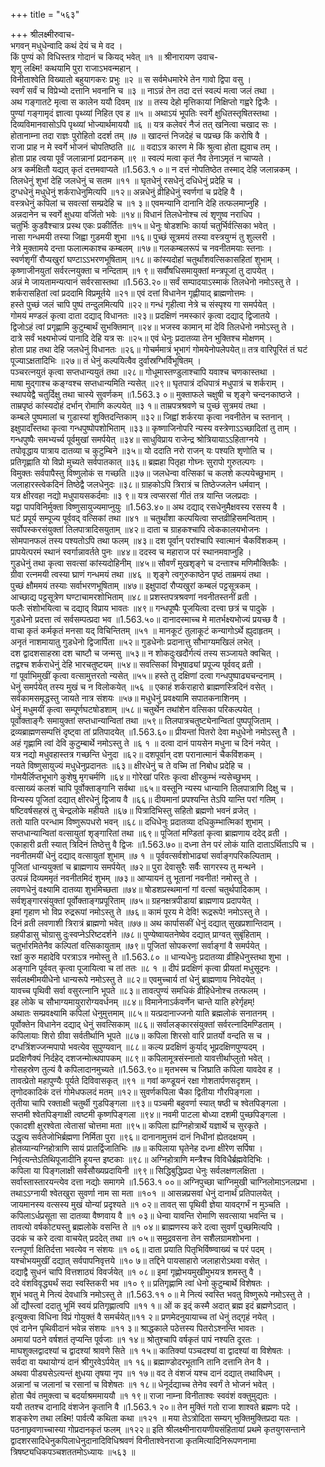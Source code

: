 +++
title = "५६३"

+++
श्रीलक्ष्मीरुवाच-  
भगवन् मधुधेन्वादि कथं देयं च मे वद ।  
किं पुण्यं को विधिस्तत्र गोदानं च कियद् भवेत् ॥१ ॥
श्रीनारायण उवाच-  
शृणु लक्ष्मि! कथयामि पुरा राजाऽभवन्महान् ।  
विनीताश्वेति विख्यातो बहुयागकरः प्रभुः ॥२ ॥
स सर्वमेधमारेभे तेन गावो द्विपा वसु ।  
स्वर्णं सर्वं च विप्रेभ्यो दत्तानि भवनानि च ॥३ ॥
नाऽन्नं तेन तदा दत्तं स्वल्पं मत्वा जलं तथा ।  
अथ गङ्गातटे मृत्वा स कालेन ययौ दिवम् ॥४ ॥
तस्य देहो मृत्तिकायां निक्षिप्तो गह्वरे द्विजैः ।  
पुण्यां गङ्गामृदं ज्ञात्वा पृथ्व्यां निहित एव ह ॥५ ॥
अथाऽयं भूपतिः स्वर्गे क्षुधितस्तृषितस्तथा ।  
दिव्यविमानवासोऽपि पृथ्व्यां भोज्यार्थमाययौ ॥६ ॥
यत्र कलेवरं नैजं तत् खनित्वा चखाद सः ।  
होतानाम्ना तदा राज्ञः पुरोहितो ददर्श तम् ॥७ ॥
खादन्तं निजदेहं च पप्रच्छ किं करोषि वै ।  
राजा प्राह न मे स्वर्गे भोजनं चोपतिष्ठति ॥८ ॥
वदाऽत्र कारण मे किं श्रुत्वा होता ह्युवाच तम् ।  
होता प्राह त्वया पूर्वं जलान्नानां प्रदानकम् ॥९ ॥
स्वल्पं मत्वा कृतं नैव तेनाऽमृतं न चाप्यते ।  
अत्र कर्मक्षितौ यद्यत् कृतं दत्तमवाप्यते ॥1.563.१ ०॥
न दत्तं नोपतिष्ठेत तस्माद् देहि जलान्नकम् ।  
तिलधेनुं शुभां देहि जलधेनुं च सतम ॥११ ॥
घृतधेनुं रसधेनुं दधिधेनुं प्रदेहि च ।  
दुग्धधेनुं मधुधेनुं शर्कराधेनुमित्यपि ॥१२॥
अन्नधेनुं व्रीहिधेनुं स्वर्णगां च प्रदेहि वै ।  
वस्त्रधेनुं कपिलां च सवत्सां सम्प्रदेहि च ॥१ ३॥
एवमन्यानि दानानि देहि तत्फलमाप्नुहि ।  
अन्नदानेन च स्वर्गे क्षुधया वर्जितो भवेः ॥१४॥
विधानं तिलधेनोश्च त्वं शृणुष्व नराधिप ।  
चतुर्भिः कुडवैश्चात्र प्रस्थ एकः प्रकीर्तितः ॥१५॥
धेनुः षोडशभिः कार्या चतुर्भिर्वत्सिका भवेत् ।  
नासा गन्धमयी तस्या जिह्वा गुडमयी शुभा ॥१६॥
पुच्छं सूत्रमयं तस्या वस्त्रयुग्मं तु शुल्लरी ।  
नेत्रे मुक्तामये दन्ता फलात्मकाश्च कम्बलम् ॥१७॥
गलकम्बलरूपं च नवनीतमयाः स्तनाः ।  
स्वर्णशृगीं रौप्यखुरां घण्टाऽऽभरणभूषिताम् ॥१८॥
कांस्यदोहां चतुर्थांशवत्सिकासहितां शुभाम् ।  
कृष्णाजीनयुतां सर्वरत्नयुक्ता च नन्दिताम् ॥१ ९॥
सर्वौषधिसमायुक्तां मन्त्रपूजां तु दापयेत् ।  
अन्नं मे जायतामन्यत्पानं सर्वरसास्तथा ॥1.563.२०॥
सर्वं सम्पादयाऽस्माकं तिलधेनो नमोऽस्तु ते ।  
शर्करासहितां त्वां प्रददामि विप्रमूर्तये ॥२१॥
एवं दत्तां विधानेन गृह्णीयाद् ब्राह्मणोत्तमः ।  
हस्ते पुच्छं जलं चापि पुष्पं तन्दुलमित्यपि ॥२२॥
गन्धं गृहीत्वा नेत्रे च संस्पृश्य गा समर्पयेत् ।  
गोमयं मण्डलं कृत्वा दाता दद्याद् विधानतः ॥२३॥
प्रदक्षिणं नमस्कारं कृत्वा दद्याद् द्विजातये ।  
द्विजोऽहं त्वां प्रगृह्णामि कुटुम्बार्थं सुभक्तिमान् ॥२४॥
भजस्व कामान् मां देवि तिलधेनो नमोऽस्तु ते ।  
दात्रे सर्वं भक्ष्यभोज्यं पानादि देहि यत्र सः ॥२५॥
एवं धेनुः प्रदातव्या तेन भुक्तिश्च मोक्षणम् ।  
होता प्राह तथा देहि जलधेनुं विधानतः ॥२६॥
गोचर्ममात्रं भूभागं गोमयेनोपलेपयेत्॥
तत्र वारिपूरितं तं घटं पूज्याऽक्षतादिभिः ॥२७॥
तं धेनुं कल्पयित्वैव दुर्वास्रग्भिर्विभूषितम् ।  
पञ्चरत्नयुतं कृत्वा सप्तधान्ययुतं तथा ॥२८॥
गोधूमास्तण्डुलाश्चापि यवाश्च चणकास्तथा ।  
माषा मुद्गाश्च कङ्ग्वश्च सप्तधान्यमिति न्यसेत् ॥२९॥
घृतपात्रं दधिपात्रं मधुपात्रं च शर्कराम् ।  
स्थापयेद्वै चतुर्दिक्षु तथा चास्ये सुवर्णकम् ॥1.563.३ ०॥
मुक्ताफले चक्षुषी च शृङ्गे चन्दनकाष्ठजे ।  
ताम्रपृष्ठं कांस्यदोहं दर्भान् रोमाणि कल्पयेत् ॥३ १॥
ताम्रपत्रश्रवणे च पुच्छं सुत्रमयं तथा ।  
कम्बले पुष्पमालां च गुडास्यां शुक्तिदन्तिकाम् ॥३२॥
जिह्वां शर्करया कृत्वा नवनीतेन च स्तनान् ।  
इक्षुपादाँस्तथा कृत्वा गन्धपुष्पोपशोभिताम् ॥३३॥
कृष्णाजिनोपरि न्यस्य वस्त्रेणाऽऽच्छादितां तु ताम् ।  
गन्धपुष्पैः समभ्यर्च्य पूर्वमुखां समर्पयेत् ॥३४॥
साधुविप्राय राजेन्द्र श्रोत्रियायाऽऽहिताग्नये ।  
तपोवृद्धाय पात्राय दातव्या च कुटुम्बिने ॥३५॥
यो ददाति नरो राजन् यः पश्यति शृणोति च ।  
प्रतिगृह्णाति यो विप्रो मुच्यते सर्वपातकात् ॥३६॥
ब्रह्महा पितृहा गोघ्नः सुरापो गुरुतल्पगः ।  
विमुक्तः सर्वपापैस्तु विष्णुलोकं स गच्छति ॥३७॥
जलधेन्वा वत्सिकां च कलशे कल्पयेच्छुभाम् ।  
जलाहारस्त्वेकदिनं तिष्ठेद्वै जलधेनुदः ॥३८॥
ग्राहकोऽपि त्रिरात्रं च तिष्ठेज्जलेन धर्मवान् ।  
यत्र क्षीरवहा नद्यो मधुपायसकर्दमाः ॥३ ९॥
यत्र त्वप्सरसां गीतं तत्र यान्ति जलप्रदाः ।  
यद्वा पापविनिर्मुक्ता विष्णुसायुज्यमाप्नुयुः ॥1.563.४०॥
अथ दद्याद् रसधेनुमैक्षवस्य रसस्य वै ।  
घटं प्रपूर्य सम्पूज्य पूर्ववद् वत्सिकां तथा ॥४१ ॥
चतुर्थांशा कल्पयित्वा सप्तव्रीहिसमन्विताम् ।  
सर्वोपस्करसंयुक्तां तिलपात्रादिसयुताम् ॥४२॥
दाता च ग्राहकश्चापि त्वेककालयभोजनः ।  
सोमपानफलं तस्य पश्यतोऽपि तथा फलम् ॥४३॥
दश पूर्वान् परांश्चापि स्वात्मानं चैकविंशकम् ।  
प्रापयेत्परमं स्थानं स्वर्गान्नावर्तते पुनः ॥४४॥
ददस्व च महाराज परं स्थानमवाप्नुहि ।  
गुडधेनुं तथा कृत्वा सवत्सां कांस्यदोहिनीम् ॥४५॥
सौवर्णं मुखशृङ्गे च दन्ताश्च मणिमौक्तिकैः ।  
ग्रीवा रत्नमयी त्वस्या घ्राणं गन्धमयं तथा ॥४६ ॥
शृङ्गे त्वगुरुकाष्ठेन पृष्ठं ताम्रमयं तथा ।  
पुच्छं क्षौममयं तस्याः सर्वाभरणभूषिताम् ॥४७॥
इक्षुपादां रौप्यखुरां कम्बलं पट्टसूत्रकम् ।  
आच्छाद्य पट्टसूत्रेण घण्टाचामरशोभिताम् ॥४८॥
प्रशस्तपत्रश्रवणां नवनीतस्तनीं व्रती ।  
फलैः संशोभयित्वा च दद्याद् विप्राय भावतः ॥४९॥
गन्धपूष्पैः पूजयित्वा दत्त्वा छत्रं च पादुके ।  
गुडधेनो प्रदत्ता त्वं सर्वसम्पत्प्रदा भव ॥1.563.५०॥
दानादस्माच्च मे मातर्भक्ष्यभोज्यं प्रयच्छ वै ।  
वाचा कृतं कर्मकृतं मनसा यद् विचिन्तितम् ॥५१ ॥
मानकूटं तुलाकूटं कन्यागोऽर्थे ह्युदाहृतम् ।  
अनृतं नाशमायातु गुडधेनो द्विजार्पिता ॥५२॥
गुडधेनोः प्रदानात्तु सौभाग्यमखिलं लभेत् ।  
दश द्वादशसाहस्रा दश चाष्टौ च जन्मसु ॥५३॥
न शोकदुःखदौर्गत्यं तस्य सञ्जायते क्वचित् ।  
तद्वश्च शर्कराधेनुं देहि भारचतुष्टयम् ॥५४॥
सवत्सिकां विभूषाढ्यां प्रपूज्य पूर्ववद् व्रती ।  
गां पूर्वाभिमुखीं कृत्वा वत्सामुत्तरतो न्यसेत् ॥५५॥
हस्ते तु दक्षिणां दत्वा गन्धपुष्पाढ्यचन्दनाम् ।  
धेनुं समर्पयेत् तस्य मुखं च न विलोकयेत् ॥५६ ॥
एकाहं शर्कराहारो ब्राह्मणस्त्रिदिनं वसेत् ।  
सर्वकामसमृद्धस्तु जायते नात्र संशयः ॥५७॥
मधुधेनुं प्रवक्ष्यामि सपातकनाशिनम् ।  
धेनुं मधुमयीं कृत्वा सम्पूर्णघटषोडशाम् ॥५८॥
चतुर्थेन तथांशेन वत्सिका परिकल्पयेत् ।  
पूर्वोक्ताङ्गैः समायुक्तां सप्तधान्यान्वितां तथा ॥५९॥
तिलपात्रचतुष्ट्येनान्वितां पुष्पपूजिताम् ।  
द्रव्यब्राह्मणसम्पत्तिं दृष्ट्वा तां प्रतिपादयेत् ॥1.563.६०॥
प्रीयन्तां पितरो देवा मधुधेनो नमोऽस्तु तैे ।  
अहं गृह्णामि त्वां देवि कुटुम्बार्थे नमोऽस्तु ते ॥६ १ ॥
दत्वा दानं पायसेन मधुना च दिनं नयेत् ।  
यत्र नद्यो मधुवहास्तत्र गच्छन्ति धेनुदा ॥६२॥
दशपूर्वान् दश परानात्मानं चैकविंशकम् ।  
नयते विष्णुसायुज्यं मधुधेनुप्रदानतः ॥६३॥
क्षीरधेनुं च ते वच्मि तां निबोध प्रदेहि च ।  
गोमयैर्लिप्तभूभागे कुशेषु मृगचर्मणि ॥६४॥
गोरेखां परितः कृत्वा क्षीरकुम्भं न्यसेच्छुभम् ।  
वत्साख्यं कलशं चापि पूर्वोक्ताङ्गानि सर्वथा ॥६५॥
वस्तूनि न्यस्य धान्यानि तिलपात्राणि दिक्षु च ।  
विन्यस्य पूजितां दद्यात् क्षीरधेनुं द्विजाय वै ॥६६॥
दीयमानां प्रपश्यन्ति तेऽपि यान्ति परां गतिम् ।  
षष्टिवर्षसहस्रं तु चेन्द्रलोके महीयते ॥६७॥
पित्रादिभिस्तु सहितो ब्रह्मणो भवनं व्रजेत् ।  
ततो याति परन्धाम विष्णुरूपधरो भवन् ॥६८॥
दधिधेनुः प्रदातव्या दधिकुम्भात्मिकां शुभाम् ।  
सप्तधान्यान्वितां वत्सायुतां शृङ्गारितां तथा ॥६९॥
पूजितां मण्डितां कृत्वा ब्राह्मणाय ददेद् व्रती ।  
एकाहारी व्रती स्यात् त्रिदिनं तिष्ठेत्तु वै द्विजः ॥1.563.७०॥
दध्ना तेन परं लोकं याति दाताऽर्थिताऽपि च ।  
नवनीतमयीं धेनुं दद्याद् वत्सायुतां शुभाम् ॥७ १ ॥
पूर्ववत्सर्वशोभाढ्यां सर्वाङ्गपरिकल्पिताम् ।  
पूजितां धान्ययुक्तां च ब्राह्मणाय समर्पयेत् ॥७२॥
पुरा देवासुरैः सर्वैः सागरस्य तु मन्थने ।  
उत्पन्नं दिव्यममृतं नवनीतमिदं शुभम् ॥७३॥
आप्यायनं तु भूतानां नवनीत! नमोस्तु ते ।  
लवणधेनुं वक्ष्यामि दातव्या शुभमिच्छता ॥७४॥
षोडशप्रस्थमानां गां वत्सां चतुर्थपादिकाम् ।  
सर्वशृङ्गारसंयुक्तां पूर्वोक्ताङ्गप्रपूरिताम् ॥७५॥
ग्रहनक्षत्रपीडायां ब्राह्मणाय प्रदापयेत् ।  
इमां गृहाण भो विप्र रुद्ररूपां नमोऽस्तु ते ॥७६॥
कामं पूरय मे देवि! रूद्ररूपे! नमोऽस्तु ते ।  
दिनं व्रती लवणाशी त्रिरात्रं ब्राह्मणो भवेत् ॥७७॥
अथ कार्पासकीं धेनुं दद्यात् सुखप्रशान्तिदाम् ।  
ग्रहपीडासु चोग्रासु दुःस्वप्नेऽरिष्टदर्शने ॥७८॥
पुण्येष्वायतनेष्वेव दद्यात् प्राग्वत् सुबृंहिताम् ।  
चतुर्भारमितेनैव कल्पितां वत्सिकायुताम् ॥७९॥
पूजितां सोपकरणां सर्वाङ्गां वै समर्पयेत् ।  
रक्षां कुरु महादेवि परत्राऽत्र नमोस्तु ते ॥1.563.८० ॥
धान्यधेनुः प्रदातव्या व्रीहिधेनुस्तथा शुभा ।  
अङ्गानि पूर्ववत् कृत्वा पूजायित्वा च तां ततः ॥८ १ ॥
दीपं प्रदक्षिणं कृत्वा प्रीयतां मधुसूदनः ।  
सर्वलक्ष्मीमयीधेनो धान्यरूपे नमोऽस्तु ते ॥८२॥
एवमुच्चार्य तां धेनुं ब्राह्मणाय निवेदयेत् ।  
यावच्च पृथिवी सर्वा वसुरत्नानि भूपते ॥८३॥
तावत्पुण्यं समधिकं व्रीहिधेनोश्च तत्फलम् ।  
इह लोके च सौभाग्यमायुरारोग्यवर्धनम् ॥८४॥
विमानेनाऽर्कवर्णेन चान्ते याति हरेर्गृहम्!  
अथातः सम्प्रवक्ष्यामि कपिलां धेनुमुत्तमाम् ॥८५॥
यत्प्रदानाज्जनो याति ब्रह्मलोकं सनातनम् ।  
पूर्वोक्तेन विधानेन दद्याद् धेनुं सवत्सिकाम् ॥८६॥
सर्वालङ्कारसंयुक्तां सर्वरत्नादिमण्डिताम् ।  
कपिलायाः शिरो ग्रीवा सर्वतीर्थानि भूपते ॥८७॥
कपिला शिरसो वारि प्रातर्यो वन्दति स च ।  
दग्धत्रिंशज्जन्मपापो भवत्येव सुपुण्यवान् ॥८८॥
कल्य प्रदक्षिणं कुर्याद् भूप्रदक्षिणपुण्यदम् ।  
प्रदक्षिणैक्यं निर्दहेद् दशजन्मोत्थपापकम् ॥८९॥
कपिलामूत्रसंस्नातो यावत्तीर्थाप्लुतो भवेत् ।  
गोसहस्रेण तुल्यं वै कपिलादानमुच्यते ॥1.563.९०॥
मृतभस्म च जिघ्राति कपिला यावदेव ह ।  
तावत्प्रेतो महापुण्यैः पूर्यते दिविवासकृत् ॥९१ ॥
गवां कण्डूयनं रक्षा गोशतार्पणसदृशम् ।  
तृणोदकादिकं दत्तं गोमेधफलदं मतम् ॥१२॥
सुवर्णकपिला चैका द्वितीया गौरपिङ्गला ।  
तृतीया चापि रक्ताक्षी चतुर्थी गुडपिङ्गला ॥९३॥
पञ्चमी बहुवर्णा स्यात् षष्ठी च श्वेतपिङ्गला ।  
सप्तमी श्वेतपिङ्गाक्षी त्वष्टमी कृष्णपिङ्गला ॥९४॥
नवमी पाटला बोध्या दशमी पुच्छपिङ्गला ।  
एकादशी क्षुरश्वेता त्वेतासां चोत्तमा मता ॥९५॥
कपिला ह्यग्निहोत्रार्थे यज्ञार्थे च सुरकृते ।  
उद्धृत्य सर्वतेजोभिर्ब्रह्मणा निर्मिता पुरा ॥९६॥
दानानामुत्तमं दानं निधीनां ह्येतदक्षयम् ।  
होतव्यान्यग्निहोत्राणि सायं प्रातर्द्विजातिभिः ॥७॥
कपिलाया घृतेनेह दध्ना क्षीरेण सर्पिषा ।  
निर्वृत्यन्तेऽतिथिपूजादीनि हूयन्त इष्टकाः ॥९८॥
अग्निहोत्राणि मन्त्रैश्च विविधैर्ब्रह्मवेदिभिः ।  
कपिला या पिङ्गलाक्षी सर्वसौख्यप्रदायिनी ॥९९॥
सिद्धिबुद्धिप्रदा धेनुः सर्वलक्षणलक्षिता ।  
सर्वास्तास्तारयन्त्येव दत्ता नद्योः समागमे ॥1.563.१ ००॥
अग्निपुच्छा चाग्निमुखी चाग्निलोमाऽनलप्रभा ।  
तथाऽऽग्नायी श्वेतखुरा सुवर्णा नाम सा मता ॥१०१ ॥
आसन्नप्रसवां धेनुं दानार्थं प्रतिपालयेत् ।  
जायमानस्य वत्सस्य मुखं योन्यां प्रदृश्यते ॥१ ०२॥
तावत् सा पृथिवी ज्ञेया यावद्गर्भं न मुञ्चति ।  
कपिलाऽर्धप्रसूता सा दातव्या वैष्णवाय वै ॥१ ०३॥
धेन्वा यावन्ति रोमाणि सवत्साया भवन्ति च ।  
तावत्यो वर्षकोट्यस्तु ब्रह्मलोके वसन्ति ते ॥१ ०४॥
ब्राह्मणस्य करे दत्वा सुवर्णं पुच्छमित्यपि ।  
उदकं च करे दत्वा वाचयेत् प्रददेत् तथा ॥१ ०५॥
समुद्रवसना तेन सशैलग्रामशोभना ।  
रत्नपूर्णा क्षितिर्दत्ता भवत्येव न संशयः ॥१ ०६॥
दाता प्रयाति पितृभिर्विष्ण्वाख्यं च परं पदम् ।  
यश्चोभयमुखीं दद्यात् सर्वपापनिवृत्तये ॥१० ७॥
तद्दिने पायसाहारो जलाहारोऽथवा वसेत् ।  
दद्याद्वै सुधनं चापि वित्तशाठ्यं विवर्जयेत् ॥१ ०८॥
इमां गृह्णोभयमुखीमुभयत्र शमस्तु वै ।  
ददे वंशविवृद्ध्यर्थं सदा स्वस्तिकरी भव ॥१० ९॥
प्रतिगृह्णामि त्वां धेनो कुटुम्बार्थे विशेषतः ।  
शुभं भवतु मे नित्यं देवधात्रि नमोऽस्तु ते ॥1.563.११ ०॥
मे नित्यं स्वस्ति भवतु विष्णुरूपे नमोऽस्तु ते ।  
ओं द्यौस्त्वां ददातु भूमिं स्वयं प्रतिगृह्णात्वपि ॥११ १॥
ओं क इद्ं कस्मै अदात् ब्रह्म इदं ब्रह्मणेऽदात् ।  
इत्युक्त्वा विधिना विप्रं गोयुक्तं वै समर्चयेत्॥११ २॥
प्रणमेदनुयायाच्च तां धेनुं तद्गृहं नयेत् ।  
एवं दानेन पृथिवीदानं भवेन्न संशयः ॥११ ३॥
श्राद्धकाले पठेत्तस्य पितरोऽश्नन्ति भावतः ।  
अमायां पठने वर्षशतं तृप्यन्ति पूर्वजाः ॥१ १४॥
श्रोतुश्चापि वर्षकृतं पापं नश्यति दूरतः ।  
माघशुक्लद्वादश्यां च द्वादश्यां श्रावणे सिते ॥१ १५॥
कातिक्यां पञ्चदश्यां वा द्वादश्यां वा विशेषतः ।  
सर्वदा वा यथायोग्यं दानं श्रीगुरवेऽर्पयेत् ॥१ १६॥
ब्रह्माण्डोदरभूतानि तानि दत्तानि तेन वै ।  
अथवा पीड्यसेऽत्यन्तं क्षुधया तृषया नृप ॥१ १७॥
वद ते वंशजं यश्च दानं दद्यात् तथाविधम् ।  
अन्नानां च जलानां च रसानां च विशेषतः ॥१ १८॥
धेनूर्दद्याच्च तेनेव स्वर्गं ते भोजनं भवेत् ।  
होता चैवं तमुक्त्वा च बदर्याश्रममाययौ ॥१ १९॥
राजा नाम्ना विनीताश्वः स्ववंशं वक्तुमुद्यतः ।  
ययौ ततश्च दानादि वंशजेन कृतानि वै ॥1.563.१ २०॥
तेन मुक्तिं गतो राजा शाश्वते ब्रह्मणः पदे ।  
शङ्करेण तथा लक्ष्मि! पार्वत्यै कथिता कथा ॥१२१ ॥
मया तेऽत्रोदिता सम्यग् भुक्तिमुक्तिप्रदा यतः ।  
पठनाछ्रवणाच्चास्या गोप्रदानकृतं फलम् ॥१२२॥
इति श्रीलक्ष्मीनारायणीयसंहितायां प्रथमे कृतयुगसन्ताने द्वादशरसादिधेनुकपिलाधेनुदानादिविधिश्रवणं विनीताश्वेनराजा कृतमित्यादिनिरूपणनामा त्रिषष्ट्यधिकपञ्चशततमोऽध्यायः ॥५६३ ॥
    
